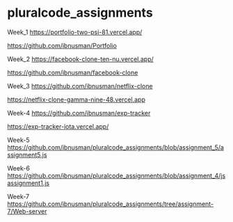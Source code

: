 # pluralcode_assignments

Week_1
https://portfolio-two-psi-81.vercel.app/

https://github.com/ibnusman/Portfolio

Week_2
https://facebook-clone-ten-nu.vercel.app/

https://github.com/ibnusman/facebook-clone


Week_3
https://github.com/ibnusman/netflix-clone

https://netflix-clone-gamma-nine-48.vercel.app


Week-4
https://github.com/ibnusman/exp-tracker

https://exp-tracker-iota.vercel.app/

Week-5
https://github.com/ibnusman/pluralcode_assignments/blob/assignment_5/assignment5.js

Week-6
https://github.com/ibnusman/pluralcode_assignments/blob/assignment_4/jsassignment1.js

Week-7
https://github.com/ibnusman/pluralcode_assignments/tree/assignment-7/Web-server

